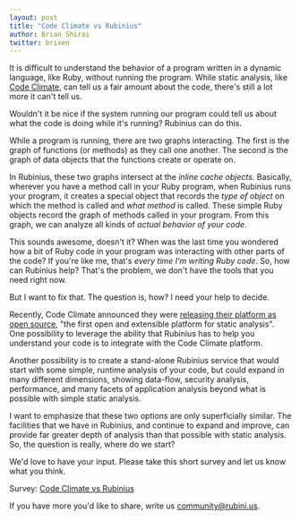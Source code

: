 ```yaml
---
layout: post
title: "Code Climate vs Rubinius"
author: Brian Shirai
twitter: brixen
---
```


It is difficult to understand the behavior of a program written in a dynamic language, like Ruby, without running the program. While static analysis, like [Code Climate](https://codeclimate.com), can tell us a fair amount about the code, there's still a lot more it can't tell us.

Wouldn't it be nice if the system running our program could tell us about what the code is doing while it's running? Rubinius can do this.

While a program is running, there are two graphs interacting. The first is the graph of functions (or methods) as they call one another. The second is the graph of data objects that the functions create or operate on.

In Rubinius, these two graphs intersect at the _inline cache objects_. Basically, wherever you have a method call in your Ruby program, when Rubinius runs your program, it creates a special object that records the _type of object_ on which the method is called and _what method_ is called. These simple Ruby objects record the graph of methods called in your program. From this graph, we can analyze all kinds of _actual behavior of your code_.

This sounds awesome, doesn't it? When was the last time you wondered how a bit of Ruby code in your program was interacting with other parts of the code? If you're like me, that's _every time I'm writing Ruby code_. So, how can Rubinius help? That's the problem, we don't have the tools that you need right now.

But I want to fix that. The question is, how? I need your help to decide.

Recently, Code Climate announced they were [releasing their platform as open source](http://blog.codeclimate.com/blog/2015/06/19/code-climate-platform/), "the first open and extensible platform for static analysis". One possibility to leverage the ability that Rubinius has to help you understand your code is to integrate with the Code Climate platform.

Another possibility is to create a stand-alone Rubinius service that would start with some simple, runtime analysis of your code, but could expand in many different dimensions, showing data-flow, security analysis, performance, and many facets of application analysis beyond what is possible with simple static analysis.

I want to emphasize that these two options are only superficially similar. The facilities that we have in Rubinius, and continue to expand and improve, can provide far greater depth of analysis than that possible with static analysis. So, the question is really, where do we start?

We'd love to have your input. Please take this short survey and let us know what you think.

Survey: [Code Climate vs Rubinius](https://goo.gl/forms/MWLEcLwFAS)

If you have more you'd like to share, write us <community@rubini.us>.
